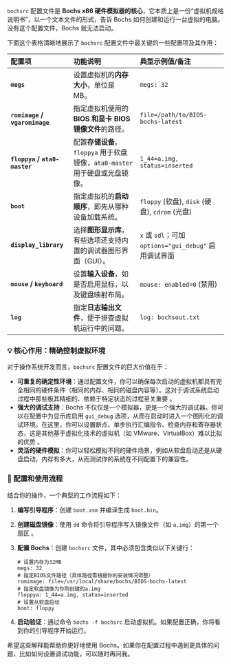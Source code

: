 `bochsrc` 配置文件是 **Bochs x86 硬件模拟器的核心**，它本质上是一份“虚拟机规格说明书”，以一个文本文件的形式，告诉 Bochs 如何创建和运行一台虚拟的电脑。没有这个配置文件，Bochs 就无法启动。

下面这个表格清晰地展示了 `bochsrc` 配置文件中最关键的一些配置项及其作用：

| 配置项 | 功能说明 | 典型示例值/备注 |
| :--- | :--- | :--- |
| **`megs`** | 设置虚拟机的**内存大小**，单位是 MB。 | `megs: 32`  |
| **`romimage` / `vgaromimage`** | 指定虚拟机使用的 **BIOS 和显卡 BIOS 镜像文件**的路径。 | `file=/path/to/BIOS-bochs-latest`  |
| **`floppya` / `ata0-master`** | 配置**存储设备**。`floppya` 用于软盘镜像，`ata0-master` 用于硬盘或光盘镜像。 | `1_44=a.img, status=inserted`  |
| **`boot`** | 指定虚拟机的**启动顺序**，即先从哪种设备加载系统。 | `floppy` (软盘), `disk` (硬盘), `cdrom` (光盘)  |
| **`display_library`** | 选择**图形显示库**，有些选项还支持内置的调试器图形界面（GUI）。 | `x` 或 `sdl`；可加 `options="gui_debug"` 启用调试界面  |
| **`mouse` / `keyboard`** | 设置**输入设备**，如是否启用鼠标，以及键盘映射布局。 | `mouse: enabled=0` (禁用)  |
| **`log`** | 指定**日志输出文件**，便于排查虚拟机运行中的问题。 | `log: bochsout.txt`  |

### 💡 核心作用：精确控制虚拟环境

对于操作系统开发而言，`bochsrc` 配置文件的巨大价值在于：

- **可重复的确定性环境**：通过配置文件，你可以确保每次启动的虚拟机都具有完全相同的硬件条件（相同的内存、相同的磁盘内容等）。这对于调试系统启动过程中那些极其精细的、依赖于特定状态的过程至关重要 。
- **强大的调试支持**：Bochs 不仅仅是一个模拟器，更是一个强大的调试器。你可以在配置中为显示库启用 `gui_debug` 选项，从而在启动时进入一个图形化的调试环境。在这里，你可以设置断点、单步执行汇编指令、检查内存和寄存器状态，这是其他基于虚拟化技术的虚拟机（如 VMware、VirtualBox）难以比拟的优势 。
- **灵活的硬件模拟**：你可以轻松模拟不同的硬件场景，例如从软盘启动还是从硬盘启动，内存有多大，从而测试你的系统在不同配置下的兼容性。

### 🚀 配置和使用流程

结合你的操作，一个典型的工作流程如下：

1.  **编写引导程序**：创建 `boot.asm` 并编译生成 `boot.bin`。
2.  **创建磁盘镜像**：使用 `dd` 命令将引导程序写入镜像文件（如 `a.img`）的第一个扇区 。
3.  **配置 Bochs**：创建 `bochsrc` 文件，其中必须包含类似以下关键行：
    ```
    # 设置内存为32MB
    megs: 32
    # 指定BIOS文件路径（具体路径需根据你的安装情况调整）
    romimage: file=/usr/local/share/bochs/BIOS-bochs-latest
    # 指定软盘镜像为你刚创建的a.img
    floppya: 1_44=a.img, status=inserted
    # 设置从软盘启动
    boot: floppy
    ```
    
4.  **启动验证**：通过命令 `bochs -f bochsrc` 启动虚拟机。如果配置正确，你将看到你的引导程序开始运行。

希望这些解释能帮助你更好地使用 Bochs。如果你在配置过程中遇到更具体的问题，比如如何设置调试功能，可以随时再问我。